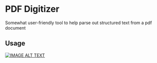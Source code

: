 # PDF Digitizer
Somewhat user-friendly tool to help parse out structured text from a pdf document

## Usage
[![IMAGE ALT TEXT](https://i9.ytimg.com/vi/_My2JVHbknM/mqdefault.jpg?time=1609444800000&sqp=CMDbuP8F&rs=AOn4CLB2NLLhEE0iPj93eoV3thkfwTqtJw)](https://www.youtube.com/watch?v=_My2JVHbknM&ab_channel=JoelS "Video Title")

